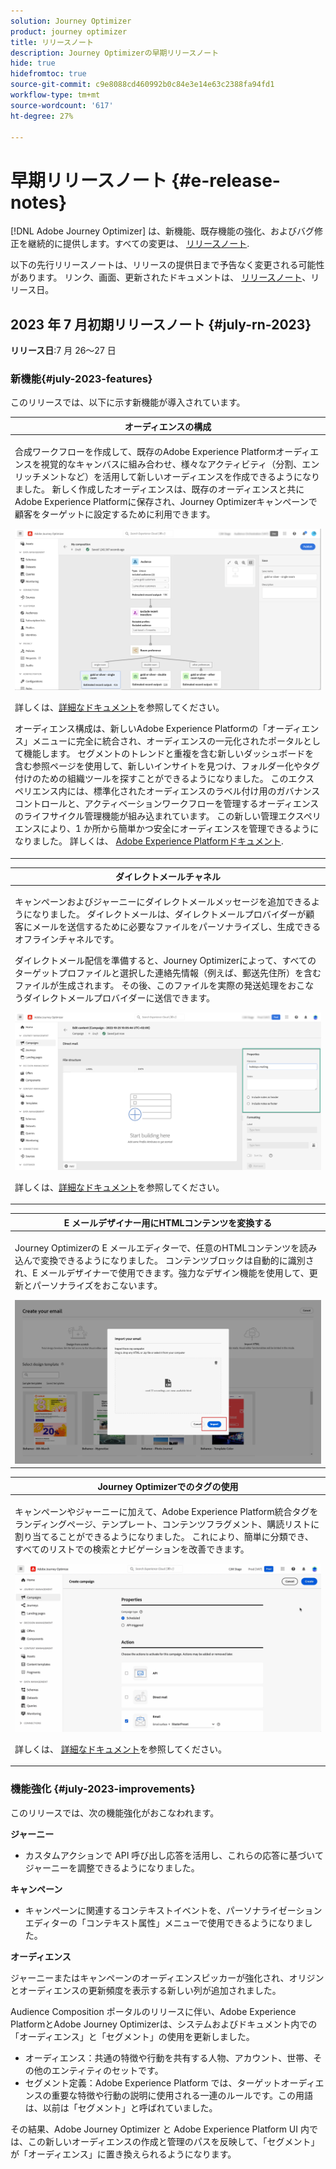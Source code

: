 ```yaml
---
solution: Journey Optimizer
product: journey optimizer
title: リリースノート
description: Journey Optimizerの早期リリースノート
hide: true
hidefromtoc: true
source-git-commit: c9e8088cd460992b0c84e3e14e63c2388fa94fd1
workflow-type: tm+mt
source-wordcount: '617'
ht-degree: 27%

---
```


# 早期リリースノート {#e-release-notes}

[!DNL Adobe Journey Optimizer] は、新機能、既存機能の強化、およびバグ修正を継続的に提供します。すべての変更は、 [リリースノート](release-notes.md).

以下の先行リリースノートは、リリースの提供日まで予告なく変更される可能性があります。 リンク、画面、更新されたドキュメントは、 [リリースノート](release-notes.md)、リリース日。


## 2023 年 7 月初期リリースノート {#july-rn-2023}

**リリース日**:7 月 26～27 日

### 新機能{#july-2023-features}

このリリースでは、以下に示す新機能が導入されています。

<table>
<thead>
<tr>
<th><strong>オーディエンスの構成</strong><br/></th>
</tr>
</thead>
<tbody>
<tr>
<td>
<p>合成ワークフローを作成して、既存のAdobe Experience Platformオーディエンスを視覚的なキャンバスに組み合わせ、様々なアクティビティ（分割、エンリッチメントなど）を活用して新しいオーディエンスを作成できるようになりました。 新しく作成したオーディエンスは、既存のオーディエンスと共にAdobe Experience Platformに保存され、Journey Optimizerキャンペーンで顧客をターゲットに設定するために利用できます。</p>
<img src="../audience/assets/audiences-publish.png"/>
<p>詳しくは、<a href="../audience/get-started-audience-orchestration.md">詳細なドキュメント</a>を参照してください。</p>
<p>オーディエンス構成は、新しいAdobe Experience Platformの「オーディエンス」メニューに完全に統合され、オーディエンスの一元化されたポータルとして機能します。 セグメントのトレンドと重複を含む新しいダッシュボードを含む参照ページを使用して、新しいインサイトを見つけ、フォルダー化やタグ付けのための組織ツールを探すことができるようになりました。 このエクスペリエンス内には、標準化されたオーディエンスのラベル付け用のガバナンスコントロールと、アクティベーションワークフローを管理するオーディエンスのライフサイクル管理機能が組み込まれています。 この新しい管理エクスペリエンスにより、1 か所から簡単かつ安全にオーディエンスを管理できるようになりました。 詳しくは、 <a href="https://experienceleague.adobe.com/docs/experience-platform/segmentation/ui/overview.html?lang=ja" target="_blank">Adobe Experience Platformドキュメント</a>.</p></p>
</td>
</tr>
</tbody>
</table>


<table>
<thead>
<tr>
<th><strong>ダイレクトメールチャネル</strong><br/></th>
</tr>
</thead>
<tbody>
<tr>
<td>
<p>キャンペーンおよびジャーニーにダイレクトメールメッセージを追加できるようになりました。 ダイレクトメールは、ダイレクトメールプロバイダーが顧客にメールを送信するために必要なファイルをパーソナライズし、生成できるオフラインチャネルです。</p>
<p>ダイレクトメール配信を準備すると、Journey Optimizerによって、すべてのターゲットプロファイルと選択した連絡先情報（例えば、郵送先住所）を含むファイルが生成されます。 その後、このファイルを実際の発送処理をおこなうダイレクトメールプロバイダーに送信できます。</p>
<img src="../direct-mail/assets/direct-mail-properties.png">
<p>詳しくは、<a href="../direct-mail/create-direct-mail.md">詳細なドキュメント</a>を参照してください。</p>
</tr>
</tbody>
</table>

<table>
<thead>
<tr>
<th><strong>E メールデザイナー用にHTMLコンテンツを変換する</strong><br/></th>
</tr>
</thead>
<tbody>
<tr>
<td>
<p>Journey Optimizerの E メールエディターで、任意のHTMLコンテンツを読み込んで変換できるようになりました。 コンテンツブロックは自動的に識別され、E メールデザイナーで使用できます。強力なデザイン機能を使用して、更新とパーソナライズをおこないます。</p>
<img src="../email/assets/html-imported_2.png">
<!--p>For more information, refer to the <a href="../audience/get-started-audience-orchestration.md">detailed documentation</a>.</p-->
</td>
</tr>
</tbody>
</table>


<table>
<thead>
<tr>
<th><strong>Journey Optimizerでのタグの使用</strong><br/></th>
</tr>
</thead>
<tbody>
<tr>
<td>
<p>キャンペーンやジャーニーに加えて、Adobe Experience Platform統合タグをランディングページ、テンプレート、コンテンツフラグメント、購読リストに割り当てることができるようになりました。 これにより、簡単に分類でき、すべてのリストでの検索とナビゲーションを改善できます。 </p>
<img src="assets/do-not-localize/campaigns-tag.gif"/>
<p>詳しくは、 <a href="../start/search-filter-categorize.md#tags">詳細なドキュメント</a>を参照してください。</p>
</td>
</tr>
</tbody>
</table>


### 機能強化 {#july-2023-improvements}

このリリースでは、次の機能強化がおこなわれます。

**ジャーニー**

* カスタムアクションで API 呼び出し応答を活用し、これらの応答に基づいてジャーニーを調整できるようになりました。


**キャンペーン**

* キャンペーンに関連するコンテキストイベントを、パーソナライゼーションエディターの「コンテキスト属性」メニューで使用できるようになりました。


**オーディエンス**

ジャーニーまたはキャンペーンのオーディエンスピッカーが強化され、オリジンとオーディエンスの更新頻度を表示する新しい列が追加されました。

Audience Composition ポータルのリリースに伴い、Adobe Experience PlatformとAdobe Journey Optimizerは、システムおよびドキュメント内での「オーディエンス」と「セグメント」の使用を更新しました。

* オーディエンス：共通の特徴や行動を共有する人物、アカウント、世帯、その他のエンティティのセットです。
* セグメント定義：Adobe Experience Platform では、ターゲットオーディエンスの重要な特徴や行動の説明に使用される一連のルールです。この用語は、以前は「セグメント」と呼ばれていました。

その結果、Adobe Journey Optimizer と Adobe Experience Platform UI 内では、この新しいオーディエンスの作成と管理のパスを反映して、「セグメント」が「オーディエンス」に置き換えられるようになります。



